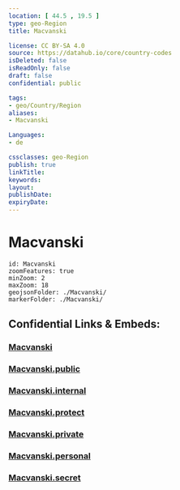 ```yaml
---
location: [ 44.5 , 19.5 ] 
type: geo-Region
title: Macvanski

license: CC BY-SA 4.0
source: https://datahub.io/core/country-codes
isDeleted: false
isReadOnly: false
draft: false
confidential: public

tags:
- geo/Country/Region
aliases:
- Macvanski

Languages:
- de

cssclasses: geo-Region
publish: true
linkTitle: 
keywords: 
layout: 
publishDate: 
expiryDate: 
---
```


# Macvanski

```leaflet
id: Macvanski
zoomFeatures: true 
minZoom: 2 
maxZoom: 18
geojsonFolder: ./Macvanski/
markerFolder: ./Macvanski/
```


## Confidential Links & Embeds: 

### [Macvanski](/_Standards/Earth/Continent/Europe/Europe~South/Serbia/districts~Serbia/Macvanski.md) 

### [Macvanski.public](/_public/Earth/Continent/Europe/Europe~South/Serbia/districts~Serbia/Macvanski.public.md) 

### [Macvanski.internal](/_internal/Earth/Continent/Europe/Europe~South/Serbia/districts~Serbia/Macvanski.internal.md) 

### [Macvanski.protect](/_protect/Earth/Continent/Europe/Europe~South/Serbia/districts~Serbia/Macvanski.protect.md) 

### [Macvanski.private](/_private/Earth/Continent/Europe/Europe~South/Serbia/districts~Serbia/Macvanski.private.md) 

### [Macvanski.personal](/_personal/Earth/Continent/Europe/Europe~South/Serbia/districts~Serbia/Macvanski.personal.md) 

### [Macvanski.secret](/_secret/Earth/Continent/Europe/Europe~South/Serbia/districts~Serbia/Macvanski.secret.md)

